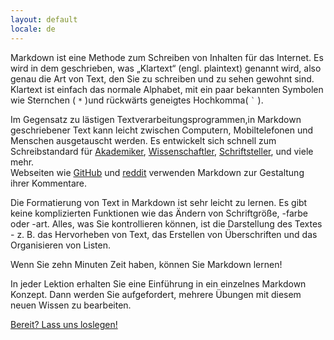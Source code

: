 ```yaml
---
layout: default
locale: de
---
```


Markdown ist eine Methode zum Schreiben von Inhalten für das Internet. 
Es wird in dem geschrieben, was „Klartext“ (engl. plaintext) genannt wird, 
also genau die Art von Text, den Sie zu schreiben und zu sehen gewohnt sind. 
Klartext ist einfach das normale Alphabet, mit ein paar bekannten Symbolen wie 
Sternchen ( <code>*</code> )und rückwärts geneigtes Hochkomma( <code>`</code> ).

Im Gegensatz zu lästigen Textverarbeitungsprogrammen,in Markdown geschriebener Text 
kann leicht zwischen Computern, Mobiltelefonen und Menschen ausgetauscht werden. 
Es entwickelt sich schnell zum Schreibstandard für [Akademiker][academics], 
[Wissenschaftler][scientists], [Schriftsteller][writers], und viele mehr.  
Webseiten wie [GitHub](https://www.github.com) und [reddit](http://www.reddit.com) 
verwenden Markdown zur Gestaltung ihrer Kommentare.

Die Formatierung von Text in Markdown ist sehr leicht zu lernen. Es gibt keine komplizierten
Funktionen wie das Ändern von Schriftgröße, -farbe oder -art. Alles, was Sie kontrollieren können, 
ist die Darstellung des Textes - z. B. das Hervorheben von Text, das Erstellen von Überschriften und
das Organisieren von Listen.

Wenn Sie zehn Minuten Zeit haben, können Sie Markdown lernen!

In jeder Lektion erhalten Sie eine Einführung in ein einzelnes Markdown Konzept. 
Dann werden Sie aufgefordert, mehrere Übungen mit diesem neuen Wissen zu bearbeiten.

<a class="btn btn-lg btn-success" href="{{ site.data.tooltips.lesson_1[page.locale].href }}">Bereit? Lass uns loslegen!</a>

[academics]: http://chronicle.com/blogs/profhacker/markdown-the-syntax-you-probably-already-know/35295
[scientists]: http://blogs.plos.org/mfenner/2012/12/13/a-call-for-scholarly-markdown/
[writers]: http://lifehacker.com/5943320/what-is-markdown-and-why-is-it-better-for-my-to+do-lists-and-notes
